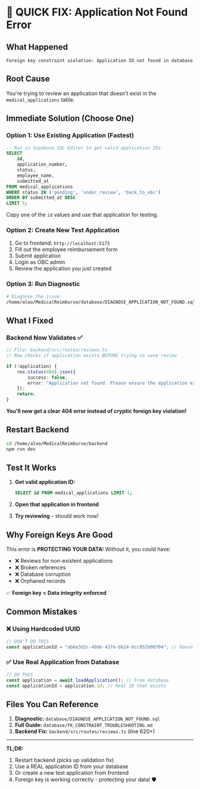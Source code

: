 # 🚨 QUICK FIX: Application Not Found Error

## What Happened
```
Foreign key constraint violation: Application ID not found in database
```

## Root Cause
You're trying to review an application that doesn't exist in the `medical_applications` table.

## Immediate Solution (Choose One)

### Option 1: Use Existing Application (Fastest)
```sql
-- Run in Supabase SQL Editor to get valid application IDs:
SELECT 
    id,
    application_number,
    status,
    employee_name,
    submitted_at
FROM medical_applications
WHERE status IN ('pending', 'under_review', 'back_to_obc')
ORDER BY submitted_at DESC
LIMIT 5;
```

Copy one of the `id` values and use that application for testing.

### Option 2: Create New Test Application
1. Go to frontend: `http://localhost:5173`
2. Fill out the employee reimbursement form
3. Submit application
4. Login as OBC admin
5. Review the application you just created

### Option 3: Run Diagnostic
```bash
# Diagnose the issue:
/home/aloo/MedicalReimburse/database/DIAGNOSE_APPLICATION_NOT_FOUND.sql
```

## What I Fixed

### Backend Now Validates ✅
```typescript
// File: backend/src/routes/reviews.ts
// Now checks if application exists BEFORE trying to save review

if (!application) {
    res.status(404).json({
        success: false,
        error: "Application not found. Please ensure the application exists."
    });
    return;
}
```

**You'll now get a clear 404 error instead of cryptic foreign key violation!**

## Restart Backend
```bash
cd /home/aloo/MedicalReimburse/backend
npm run dev
```

## Test It Works

1. **Get valid application ID:**
   ```sql
   SELECT id FROM medical_applications LIMIT 1;
   ```

2. **Open that application in frontend**

3. **Try reviewing** - should work now!

## Why Foreign Keys Are Good

This error is **PROTECTING YOUR DATA**! Without it, you could have:
- ❌ Reviews for non-existent applications
- ❌ Broken references
- ❌ Database corruption
- ❌ Orphaned records

✅ **Foreign key = Data integrity enforced**

## Common Mistakes

### ❌ Using Hardcoded UUID
```javascript
// DON'T DO THIS
const applicationId = "ab6e3d2c-40de-437e-bb24-0cc952b00704"; // Doesn't exist!
```

### ✅ Use Real Application from Database
```javascript
// DO THIS
const application = await loadApplication(); // From database
const applicationId = application.id; // Real ID that exists
```

## Files You Can Reference

1. **Diagnostic:** `database/DIAGNOSE_APPLICATION_NOT_FOUND.sql`
2. **Full Guide:** `database/FK_CONSTRAINT_TROUBLESHOOTING.md`
3. **Backend Fix:** `backend/src/routes/reviews.ts` (line 620+)

---

**TL;DR:**
1. Restart backend (picks up validation fix)
2. Use a REAL application ID from your database
3. Or create a new test application from frontend
4. Foreign key is working correctly - protecting your data! 🛡️

